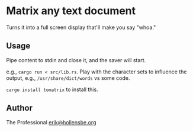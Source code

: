 # Matrix any text document

Turns it into a full screen display that'll make you say "whoa."

## Usage

Pipe content to stdin and close it, and the saver will start.

e.g., `cargo run < src/lib.rs`. Play with the character sets to influence the output, e.g., `/usr/share/dict/words` vs some code.

`cargo install tomatrix` to install this.

## Author

The Professional <erik@hollensbe.org>
